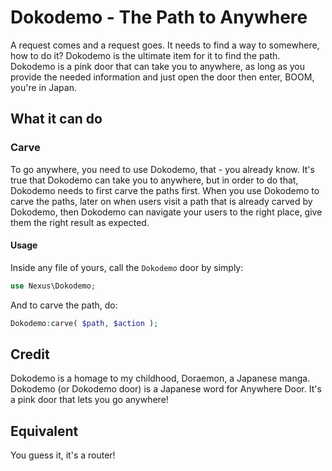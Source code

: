 # Dokodemo - The Path to Anywhere

A request comes and a request goes. It needs to find a way to somewhere, how to do it? Dokodemo is the ultimate item for it to find the path. Dokodemo is a pink door that can take you to anywhere, as long as you provide the needed information and just open the door then enter, BOOM, you're in Japan.

## What it can do

### Carve

To go anywhere, you need to use Dokodemo, that - you already know. It's true that Dokodemo can take you to anywhere, but in order to do that, Dokodemo needs to first carve the paths first. When you use Dokodemo to carve the paths, later on when users visit a path that is already carved by Dokodemo, then Dokodemo can navigate your users to the right place, give them the right result as expected.

#### Usage

Inside any file of yours, call the `Dokodemo` door by simply:

```php
use Nexus\Dokodemo;
```

And to carve the path, do:

```php
Dokodemo:carve( $path, $action );
```

## Credit

Dokodemo is a homage to my childhood, Doraemon, a Japanese manga. Dokodemo (or Dokodemo door) is a Japanese word for Anywhere Door. It's a pink door that lets you go anywhere!

## Equivalent

You guess it, it's a router!